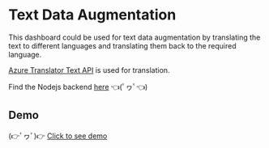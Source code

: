 # Text Data Augmentation
This dashboard could be used for text data augmentation by translating the text to different languages and translating them back to the required language.

[Azure Translator Text API](https://azure.microsoft.com/en-us/services/cognitive-services/translator/#overview) is used for translation.

Find the Nodejs backend [here](https://github.com/AchinthaShiran/translate_api_azure)  👈(ﾟヮﾟ👈)


## Demo 
(👉ﾟヮﾟ)👉  [Click to see demo](https://text-augmentation-dashboard.herokuapp.com)




